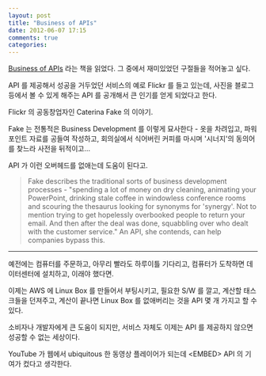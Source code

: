 ```yaml
---
layout: post
title: "Business of APIs"
date: 2012-06-07 17:15
comments: true
categories: 
---
```


[Business of APIs](http://www.amazon.com/Business-of-APIs-ebook/dp/B0055MJG7G/ref=sr_1_1?ie=UTF8&qid=1339305654&sr=8-1&keywords=business+of+apis)
라는 책을 읽었다. 그 중에서 재미있었던 구절들을 적어놓고 싶다.

API 를 제공해서 성공을 거두었던 서비스의 예로 Flickr 를 들고 있는데, 
사진을 블로그등에서 볼 수 있게 해주는 API 를 공개해서 큰 인기를 얻게 되었다고 한다.

Flickr 의 공동창업자인 Caterina Fake 의 이야기.

Fake 는 전통적은 Business Development 를 이렇게 묘사한다 - 옷을 차려입고, 
파워포인트 자료를 공들여 작성하고, 회의실에서 식어버린 커피를
마시며 '시너지'의 동의어를 찾느라 사전을 뒤적이고...

API 가 이런 오버헤드를 없애는데 도움이 된다고.

> Fake describes the traditional sorts of business development processes - 
> "spending a lot of money on dry cleaning, animating your
> PowerPoint, drinking stale coffee in windowless conference rooms and
> scouring the thesaurus looking for synonyms for 'synergy'.
> Not to mention trying to get hopelessly overbooked people to return your email.
> And then after the deal was done, squabbling over who dealt with the
> customer service."
> An API, she contends, can help companies bypass this.

-----

예전에는 컴퓨터를 주문하고, 아무리 빨라도 하루이틀 기다리고, 컴퓨터가 도착하면 데이터센터에 설치하고,
이래야 했다면.

이제는 AWS 에 Linux Box 를 만들어서 부팅시키고, 필요한 S/W 를 깔고, 계산할 태스크들을
던져주고, 계산이 끝나면 Linux Box 를 없애버리는 것을 API 몇 개 가지고 할 수 있다.

소비자나 개발자에게 큰 도움이 되지만, 서비스 자체도 이제는 API 를 제공하지 않으면 성공할 수 없는 세상이다.

YouTube 가 웹에서 ubiquitous 한 동영상 플레이어가 되는데 \<EMBED\> API 의 기여가 컸다고 생각한다.
